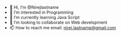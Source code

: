 - 👋 Hi, I’m @Nirejlastname
- 👀 I’m interested in Programming
- 🌱 I’m currently learning Java Script 
- 💞️ I’m looking to collaborate on Web development
- 📫 How to reach me email: nirej.lastname@gmail.com

<!---
Nirejlastname/Nirejlastname is a ✨ special ✨ repository because its `README.md` (this file) appears on your GitHub profile.
You can click the Preview link to take a look at your changes.
--->
